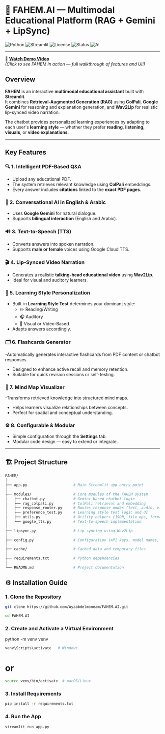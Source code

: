 # 🧠 FAHEM.AI — Multimodal Educational Platform (RAG + Gemini + LipSync)

![Python](https://img.shields.io/badge/Python-3.9%2B-blue)
![Streamlit](https://img.shields.io/badge/Streamlit-1.20%2B-red)
![License](https://img.shields.io/badge/License-MIT-green)
![Status](https://img.shields.io/badge/Status-Active-brightgreen)
![AI](https://img.shields.io/badge/Powered_by-Gemini_&_ColPali-purple)

---

🎥 **[Watch Demo Video](https://drive.google.com/file/d/107wF6hW7qxQIVBKk41gxsvWMRNBh5Bxk/view)**  
*(Click to see FAHEM in action — full walkthrough of features and UI!)*

## Overview

**FAHEM** is an interactive **multimodal educational assistant** built with **Streamlit**.  
It combines **Retrieval-Augmented Generation (RAG)** using **ColPali**, **Google Gemini** for reasoning and explanation generation, and **Wav2Lip** for realistic lip-synced video narration.

The chatbot provides personalized learning experiences by adapting to each user's **learning style** — whether they prefer **reading**, **listening**, **visuals**, or **video explanations**.

---

## Key Features

### 🔍 1. Intelligent PDF-Based Q&A
- Upload any educational PDF.
- The system retrieves relevant knowledge using **ColPali** embeddings.
- Every answer includes **citations** linked to the **exact PDF pages**.

### 💬 2. Conversational AI in English & Arabic
- Uses **Google Gemini** for natural dialogue.
- Supports **bilingual interaction** (English and Arabic).

### 🔊 3. Text-to-Speech (TTS)
- Converts answers into spoken narration.
- Supports **male or female** voices using Google Cloud TTS.

### 🎬 4. Lip-Synced Video Narration
- Generates a realistic **talking-head educational video** using **Wav2Lip**.
- Ideal for visual and auditory learners.

### 🧠 5. Learning Style Personalization
- Built-in **Learning Style Test** determines your dominant style:
  - ✏️ Reading/Writing  
  - 🎧 Auditory  
  - 🎥 Visual or Video-Based
- Adapts answers accordingly.

### 🗂️ 6. Flashcards Generator
-Automatically generates interactive flashcards from PDF content or chatbot responses.
- Designed to enhance active recall and memory retention.
- Suitable for quick revision sessions or self-testing.

### 🧩 7. Mind Map Visualizer
-Transforms retrieved knowledge into structured mind maps.
- Helps learners visualize relationships between concepts.
- Perfect for spatial and conceptual understanding.
### ⚙️ 8. Configurable & Modular
- Simple configuration through the **Settings** tab.
- Modular code design — easy to extend or integrate.

---

## 🏗️ Project Structure
```bash
FAHEM/
│
├── app.py                     # Main Streamlit app entry point
│
├── modules/                   # Core modules of the FAHEM system
│   ├── chatbot.py             # Gemini-based chatbot logic
│   ├── rag_colpali.py         # ColPali retrieval and embedding
│   ├── response_router.py     # Routes response modes (text, audio, video)
│   ├── preference_test.py     # Learning style test logic and UI
│   ├── utils.py               # Utility helpers (JSON, file ops, formatting)
│   └── google_tts.py          # Text-to-speech implementation
│
├── lipsync.py                 # Lip-syncing using Wav2Lip
│
├── config.py                  # Configuration (API keys, model names, URLs)
│
├── cache/                     # Cached data and temporary files
│
├── requirements.txt           # Python dependencies
│
└── README.md                  # Project documentation
````

## ⚙️ Installation Guide

### 1. Clone the Repository
```bash
git clone https://github.com/Ayaabdelmoneam/FAHEM.AI.git

cd FAHEM.AI
````
### 2. Create and Activate a Virtual Environment
python -m venv venv
```bash
venv\Scripts\activate   # Windows
````
# or
```bash
source venv/bin/activate  # macOS/Linux
````
### 3. Install Requirements
```bash
pip install -r requirements.txt
````
### 4. Run the App
```bash
streamlit run app.py
````


